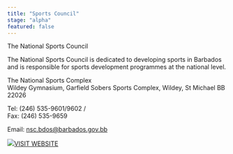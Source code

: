 ```yaml
---
title: "Sports Council"
stage: "alpha"
featured: false
---
```


The National Sports Council

The National Sports Council is dedicated to developing sports in Barbados and is responsible for sports development programmes at the national level.

The National Sports Complex  
Wildey Gymnasium, Garfield Sobers Sports Complex, Wildey, St Michael BB 22026

Tel: (246) 535-9601/9602 /   
Fax: (246) 535-9659

Email: [nsc.bdos@barbados.gov.bb](mailto:nsc.bdos@barbados.gov.bb)

[![](https://www.gov.bb/fileadmin/template/images/i-visit-white.png)VISIT WEBSITE](http://www.nsc.gov.bb)